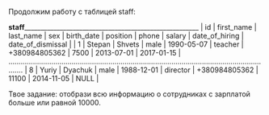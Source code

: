 Продолжим работу с таблицей staff:

____________________________________staff__________________________________________________________________________________________
| id  |	first_name | last_name | sex    | birth_date | position     | phone         | salary | date_of_hiring | date_of_dismissal |
| 1   |	Stepan     | Shvets    | male   | 1990-05-07 | teacher      | +380984805362 | 7500   | 2013-07-01     | 2017-01-15        |
...................................................................................................................................
| 8   | Yuriy      | Dyachuk   | male   | 1988-12-01 | director     | +380984805362 | 11100  | 2014-11-05     | NULL              |

Твое задание: отобрази всю информацию о сотрудниках с зарплатой больше или равной 10000.